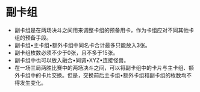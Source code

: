 # 副卡组

* 副卡组是在两场决斗之间用来调整卡组的预备用卡，作为卡组应对不同其他卡组的预备手段。
* 副卡组•主卡组•额外卡组中同名卡合计最多只能放入3张。
* 副卡组枚数必须不少于0张，且不多于15张。
* 副卡组中也可以放入融合•同调•XYZ•连接怪兽。
* 在一场三局两胜比赛中的两场决斗之间，可以将副卡组中的卡片与主卡组、额外卡组中的卡片交换。但是，交换前后主卡组•额外卡组和副卡组的枚数均不得发生变化。

